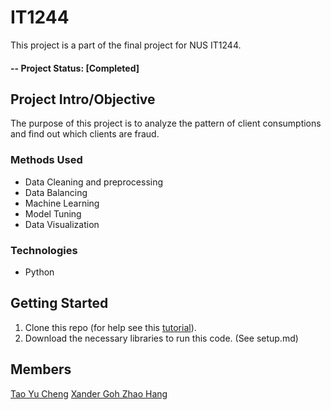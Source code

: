 # IT1244
This project is a part of the final project for NUS IT1244.

#### -- Project Status: [Completed]

## Project Intro/Objective
The purpose of this project is to analyze the pattern of client consumptions and find out which clients are fraud.

### Methods Used
* Data Cleaning and preprocessing
* Data Balancing
* Machine Learning
* Model Tuning
* Data Visualization

### Technologies
* Python

## Getting Started

1. Clone this repo (for help see this [tutorial](https://help.github.com/articles/cloning-a-repository/)).
2. Download the necessary libraries to run this code. (See setup.md)

## Members

[Tao Yu Cheng](https://github.com/retirementt)
[Xander Goh Zhao Hang](https://github.com/turrrray)

